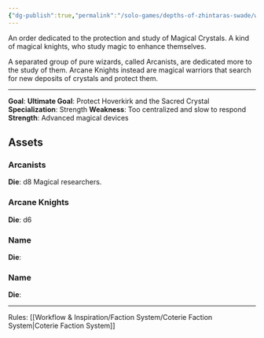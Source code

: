 ```yaml
---
{"dg-publish":true,"permalink":"/solo-games/depths-of-zhintaras-swade/world/factions/arcane-protectors/","noteIcon":""}
---
```


An order dedicated to the protection and study of Magical Crystals.
A kind of magical knights, who study magic to enhance themselves.

A separated group of pure wizards, called Arcanists, are dedicated more to the study of them.
Arcane Knights instead are magical warriors that search for new deposits of crystals and protect them.

---
**Goal**: 
**Ultimate Goal**: Protect Hoverkirk and the Sacred Crystal
**Specialization**: Strength
**Weakness**: Too centralized and slow to respond
**Strength**: Advanced magical devices

## Assets
### Arcanists
**Die**: d8
Magical researchers.
### Arcane Knights
**Die**: d6

### Name
**Die**: 

### Name
**Die**: 


---
Rules: [[Workflow & Inspiration/Faction System/Coterie Faction System\|Coterie Faction System]]